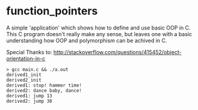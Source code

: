 function_pointers
=================

A simple 'application' which shows how to define and use basic OOP in C.
This C program doesn't really make any sense, but leaves one with a basic
understanding how OOP and polymorphism can be achived in C.

Special Thanks to:
http://stackoverflow.com/questions/415452/object-orientation-in-c

```
> gcc main.c && ./a.out
derived1_init
derived2_init
derived1: stop! hammer time!
derived2: dance baby, dance!
derived1: jump 13
derived2: jump 38
```
